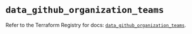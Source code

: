 # `data_github_organization_teams`

Refer to the Terraform Registry for docs: [`data_github_organization_teams`](https://registry.terraform.io/providers/integrations/github/6.7.0/docs/data-sources/organization_teams).
